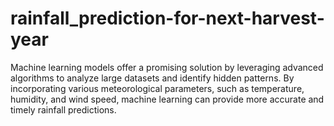 # rainfall_prediction-for-next-harvest-year
Machine learning models offer  a promising solution by leveraging  advanced algorithms to analyze large  datasets and identify hidden patterns.  By incorporating various  meteorological parameters, such as  temperature, humidity, and wind  speed, machine learning can provide  more accurate and timely rainfall  predictions.
